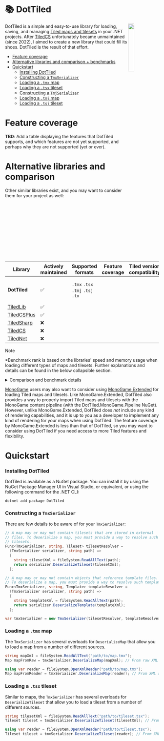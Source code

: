 # 📚 DotTiled

<img src="https://www.mapeditor.org/img/tiled-logo-white.png" align="right" width="20%"/>

DotTiled is a simple and easy-to-use library for loading, saving, and managing [Tiled maps and tilesets](https://mapeditor.org) in your .NET projects. After [TiledCS](https://github.com/TheBoneJarmer/TiledCS) unfortunately became unmaintained (since 2022), I aimed to create a new library that could fill its shoes. DotTiled is the result of that effort.

- [Feature coverage](#feature-coverage)
- [Alternative libraries and comparison + benchmarks](#alternative-libraries-and-comparison)
- [Quickstart](#quickstart)
  - [Installing DotTiled](#installing-dottiled)
  - [Constructing a `TmxSerializer`](#constructing-a-tmxserializer)
  - [Loading a `.tmx` map](#loading-a-tmx-map)
  - [Loading a `.tsx` tileset](#loading-a-tsx-tileset)
  - [Constructing a `TmjSerializer`](#constructing-a-tmjserializer)
  - [Loading a `.tmj` map](#loading-a-tmj-map)
  - [Loading a `.tsj` tileset](#loading-a-tsj-tileset)

# Feature coverage

**TBD**: Add a table displaying the features that DotTiled supports, and which features are not yet supported, and perhaps why they are not supported (yet or ever).

# Alternative libraries and comparison

Other similar libraries exist, and you may want to consider them for your project as well:

| Library | Actively maintained | Supported formats | Feature coverage | Tiled version compatibility | Docs | License | Benchmark rank* |
| --- | --- | --- | --- | --- | --- | --- | --- |
| **DotTiled** | ✅ | `.tmx` `.tsx` `.tmj` `.tsj` `.tx` | | | Usage, API, XML docs | | |
| [TiledLib](https://github.com/Ragath/TiledLib.Net) |✅| | | | | | |
| [TiledCSPlus](https://github.com/nolemretaWxd/TiledCSPlus) |✅| | | | | | |
| [TiledSharp](https://github.com/marshallward/TiledSharp) |❌| | | | | | |
| [TiledCS](https://github.com/TheBoneJarmer/TiledCS) |❌| | | | | | |
| [TiledNet](https://github.com/napen123/Tiled.Net) |❌| | | | | | |

> [!NOTE]
> *Benchmark rank is based on the libraries' speed and memory usage when loading different types of maps and tilesets. Further explanations and details can be found in the below collapsible section.

<details>
<summary>
Comparison and benchmark details
</summary>

**TODO: Add table displaying feature availability**

**TODO: Add table displaying benchmark results**

</details>

[MonoGame](https://www.monogame.net) users may also want to consider using [MonoGame.Extended](https://github.com/craftworkgames/MonoGame.Extended) for loading Tiled maps and tilesets. Like MonoGame.Extended, DotTiled also provides a way to properly import Tiled maps and tilesets with the MonoGame content pipeline (with the DotTiled.MonoGame.Pipeline NuGet). However, unlike MonoGame.Extended, DotTiled does *not* include any kind of rendering capabilities, and it is up to you as a developer to implement any kind of rendering for your maps when using DotTiled. The feature coverage by MonoGame.Extended is less than that of DotTiled, so you may want to consider using DotTiled if you need access to more Tiled features and flexibility.

# Quickstart

### Installing DotTiled

DotTiled is available as a NuGet package. You can install it by using the NuGet Package Manager UI in Visual Studio, or equivalent, or using the following command for the .NET CLI:

```pwsh
dotnet add package DotTiled
```


### Constructing a `TmxSerializer`

There are few details to be aware of for your `TmxSerializer`:

```csharp
// A map may or may not contain tilesets that are stored in external
// files. To deserialize a map, you must provide a way to resolve such
// tilesets.
Func<TmxSerializer, string, Tileset> tilesetResolver = 
  (TmxSerializer serializer, string path) => 
  {
    string tilesetXml = fileSystem.ReadAllText(path);
    return serializer.DeserializeTileset(tilesetXml);
  };

// A map may or may not contain objects that reference template files.
// To deserialize a map, you must provide a way to resolve such templates.
Func<TmxSerializer, string, Template> templateResolver = 
  (TmxSerializer serializer, string path) => 
  {
    string templateXml = fileSystem.ReadAllText(path);
    return serializer.DeserializeTemplate(templateXml);
  };

var tmxSerializer = new TmxSerializer(tilesetResolver, templateResolver);
```

### Loading a `.tmx` map 

The `TmxSerializer` has several overloads for `DeserializeMap` that allow you to load a map from a number of different sources.

```csharp
string mapXml = fileSystem.ReadAllText("path/to/map.tmx");
Map mapFromRaw = tmxSerializer.DeserializeMap(mapXml); // From raw XML string in memory

using var reader = fileSystem.OpenXmlReader("path/to/map.tmx");
Map mapFromReader = tmxSerializer.DeserializeMap(reader); // From XML reader
```

### Loading a `.tsx` tileset

Similar to maps, the `TmxSerializer` has several overloads for `DeserializeTileset` that allow you to load a tileset from a number of different sources.

```csharp
string tilesetXml = fileSystem.ReadAllText("path/to/tileset.tsx");
Tileset tileset = tmxSerializer.DeserializeTileset(tilesetXml); // From raw XML string in memory

using var reader = fileSystem.OpenXmlReader("path/to/tileset.tsx");
Tileset tileset = tmxSerializer.DeserializeTileset(reader); // From XML reader
```